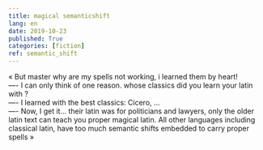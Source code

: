 ```yaml
---
title: magical semanticshift 
lang: en
date: 2019-10-23
published: True
categories: [fiction]
ref: semantic_shift
---   
```


« But master why are my spells not working, i learned them by heart!     
—- I can only think of one reason. whose classics did you learn your latin with ?    
—- I learned with the best classics: Cicero, ...    
—- Now, I get it... their latin was for politicians and lawyers, only the older latin text can teach you proper magical latin. All other languages including classical latin, have too much semantic shifts embedded to carry proper spells »